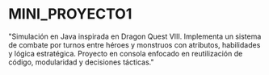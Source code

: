 # MINI_PROYECTO1
"Simulación en Java inspirada en Dragon Quest VIII. Implementa un sistema de combate por turnos entre héroes y monstruos con atributos, habilidades y lógica estratégica. Proyecto en consola enfocado en reutilización de código, modularidad y decisiones tácticas."
